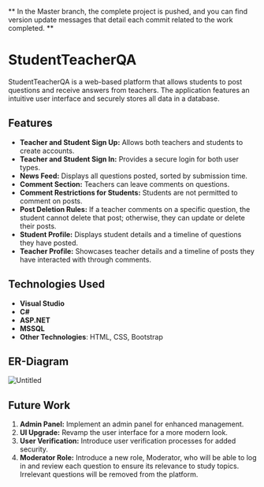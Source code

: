 ** In the Master branch, the complete project is pushed, and you can find version update messages that detail each commit related to the work completed. **

# StudentTeacherQA

StudentTeacherQA is a web-based platform that allows students to post questions and receive answers from teachers. The application features an intuitive user interface and securely stores all data in a database.

## Features

- **Teacher and Student Sign Up:** Allows both teachers and students to create accounts.
- **Teacher and Student Sign In:** Provides a secure login for both user types.
- **News Feed:** Displays all questions posted, sorted by submission time.
- **Comment Section:** Teachers can leave comments on questions.
- **Comment Restrictions for Students:** Students are not permitted to comment on posts.
- **Post Deletion Rules:** If a teacher comments on a specific question, the student cannot delete that post; otherwise, they can update or delete their posts.
- **Student Profile:** Displays student details and a timeline of questions they have posted.
- **Teacher Profile:** Showcases teacher details and a timeline of posts they have interacted with through comments.


## Technologies Used

- **Visual Studio**
- **C#**
- **ASP.NET**
- **MSSQL**
- **Other Technologies**: HTML, CSS, Bootstrap

## ER-Diagram
![Untitled](https://github.com/user-attachments/assets/aff44945-8d48-43d3-ac62-d9519ad7c7ca)

## Future Work

1. **Admin Panel:** Implement an admin panel for enhanced management.
2. **UI Upgrade:** Revamp the user interface for a more modern look.
3. **User Verification:** Introduce user verification processes for added security.
4. **Moderator Role:** Introduce a new role, Moderator, who will be able to log in and review each question to ensure its relevance to study topics. Irrelevant questions will be removed from the platform.





